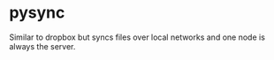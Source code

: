 pysync
======

Similar to dropbox but syncs files over local networks and one node is always the server.
